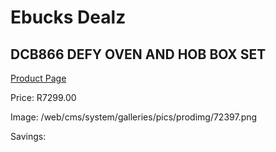 
# Ebucks Dealz
## DCB866 DEFY OVEN AND HOB BOX SET
[Product Page](https://www.ebucks.com/web/shop/productSelected.do?prodId=1232920372&catId=704989856)

Price: R7299.00

Image: /web/cms/system/galleries/pics/prodimg/72397.png

Savings: 


	
